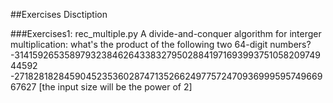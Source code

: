 ##Exercises Disctiption

###Exercises1: rec_multiple.py
A divide-and-conquer algorithm for interger multiplication:
what's the product of the following two 64-digit numbers?
 -3141592653589793238462643383279502884197169399375105820974944592
 -2718281828459045235360287471352662497757247093699959574966967627
[the input size will be the power of 2]
